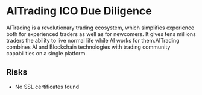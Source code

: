 # AITrading ICO Due Diligence
AITrading is a revolutionary trading ecosystem, which simplifies experience both for experienced traders as well as for newcomers. It gives tens millions traders the ability to live normal life while AI works for them.AITrading combines AI and Blockchain technologies with trading community capabilities on a single platform.
## Risks
* No SSL certificates found

